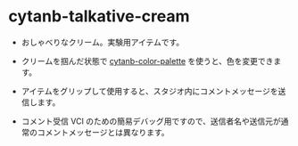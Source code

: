 # cytanb-talkative-cream

- おしゃべりなクリーム。実験用アイテムです。

- クリームを掴んだ状態で [cytanb-color-palette](../color-palette/README.md) を使うと、色を変更できます。

- アイテムをグリップして使用すると、スタジオ内にコメントメッセージを送信します。

- コメント受信 VCI のための簡易デバッグ用ですので、送信者名や送信元が通常のコメントメッセージとは異なります。
